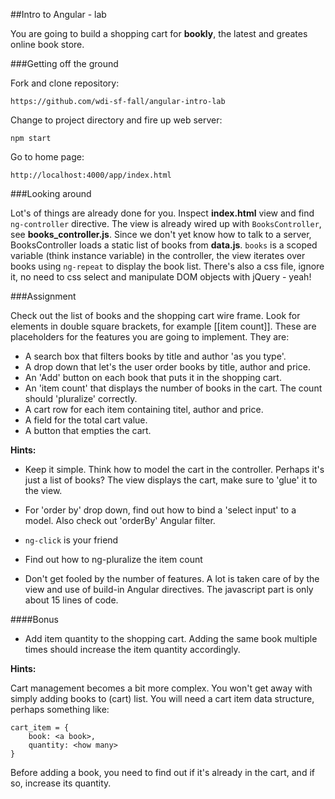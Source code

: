 ##Intro to Angular - lab

You are going to build a shopping cart for **bookly**, the latest and greates online book store.

###Getting off the ground

Fork and clone repository:

	https://github.com/wdi-sf-fall/angular-intro-lab

Change to project directory and fire up web server:

	npm start
	
Go to home page:

	http://localhost:4000/app/index.html

###Looking around

Lot's of things are already done for you. Inspect **index.html** view and find `ng-controller` directive. The view is already wired up with `BooksController`, see **books_controller.js**. Since we don't yet know how to talk to a server, BooksController loads a static list of books from **data.js**. `books` is a scoped variable (think instance variable) in the controller, the view iterates over books using `ng-repeat` to display the book list. There's also a css file, ignore it, no need to css select and manipulate DOM objects with jQuery - yeah!

###Assignment
	
Check out the list of books and the shopping cart wire frame. Look for elements in double square brackets, for example [[item count]]. These are placeholders for the features you are going to implement. They are:

-	A search box that filters books by title and author 'as you type'.
-	A drop down that let's the user order books by title, author and price.
-	An 'Add' button on each book that puts it in the shopping cart.
-	An 'item count' that displays the number of books in the cart. The count should 'pluralize' correctly.
-	A cart row for each item containing titel, author and price.
-	A field for the total cart value.
-	A button that empties the cart.	

**Hints:**

- Keep it simple. Think how to model the cart in the controller. Perhaps it's just a list of books? The view displays the cart, make sure to 'glue' it to the view.

- For 'order by' drop down, find out how to bind a 'select input' to a model. Also check out 'orderBy' Angular filter.

- `ng-click` is your friend

- Find out how to ng-pluralize the item count

- Don't get fooled by the number of features. A lot is taken care of by the view and use of build-in Angular directives. The javascript part is only about 15 lines of code. 
  
####Bonus

- Add item quantity to the shopping cart. Adding the same book multiple times should increase the item quantity accordingly.

**Hints:**

Cart management becomes a bit more complex. You won't get away with simply adding books to (cart) list. You will need a cart item data structure, perhaps something like:

	cart_item = {
		book: <a book>,
		quantity: <how many>
	} 

Before adding a book, you need to find out if it's already in the cart, and if so, increase its quantity.






	

	
	
